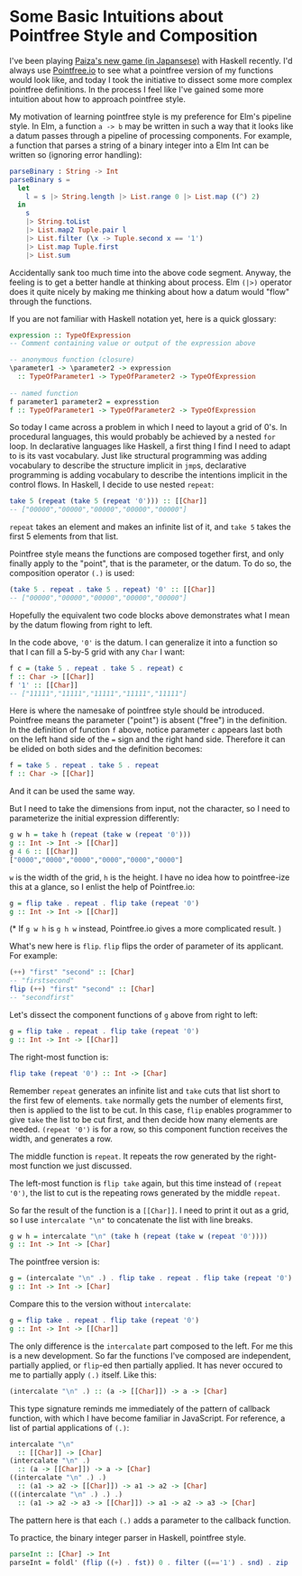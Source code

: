 # Some Basic Intuitions about Pointfree Style and Composition

I've been playing [Paiza's new game (in Japansese)](https://paiza.jp/botchi) with Haskell recently. 
I'd always use [Pointfree.io](http://pointfree.io/) to see what a pointfree version of my functions would look like,
and today I took the initiative to dissect some more complex pointfree definitions.
In the process I feel like I've gained some more intuition about how to approach pointfree style.

My motivation of learning pointfree style is my preference for Elm's pipeline style.
In Elm, a function `a -> b` may be written in such a way that it looks like 
a datum passes through a pipeline of processing components.
For example, a function that parses a string of a binary integer into a Elm Int can be written so (ignoring error handling):

```elm
parseBinary : String -> Int
parseBinary s = 
  let 
    l = s |> String.length |> List.range 0 |> List.map ((^) 2) 
  in 
    s 
    |> String.toList 
    |> List.map2 Tuple.pair l 
    |> List.filter (\x -> Tuple.second x == '1') 
    |> List.map Tuple.first 
    |> List.sum
```

Accidentally sank too much time into the above code segment. 
Anyway, the feeling is to get a better handle at thinking about process.
Elm `(|>)` operator does it quite nicely by making me thinking about how a datum would "flow" through the functions.

If you are not familiar with Haskell notation yet, here is a quick glossary:

```haskell
expression :: TypeOfExpression
-- Comment containing value or output of the expression above

-- anonymous function (closure)
\parameter1 -> \parameter2 -> expression
  :: TypeOfParameter1 -> TypeOfParameter2 -> TypeOfExpression
  
-- named function
f parameter1 parameter2 = expresstion
f :: TypeOfParameter1 -> TypeOfParameter2 -> TypeOfExpression
```

So today I came across a problem in which I need to layout a grid of 0's.
In procedural languages, this would probably be achieved by a nested `for` loop.
In declarative languages like Haskell, a first thing I find I need to adapt to is its vast vocabulary.
Just like structural programming was adding vocabulary to describe the structure implicit in `jmp`s,
declarative programming is adding vocabulary to describe the intentions implicit in the control flows.
In Haskell, I decide to use nested `repeat`:

```haskell
take 5 (repeat (take 5 (repeat '0'))) :: [[Char]]
-- ["00000","00000","00000","00000","00000"]
```

`repeat` takes an element and makes an infinite list of it, and `take 5` takes the first 5 elements from that list.

Pointfree style means the functions are composed together first, and only finally apply to the "point",
that is the parameter, or the datum. To do so, the composition operator `(.)` is used:

```haskell
(take 5 . repeat . take 5 . repeat) '0' :: [[Char]]
-- ["00000","00000","00000","00000","00000"]
```

Hopefully the equivalent two code blocks above demonstrates what I mean by the datum flowing from right to left.

In the code above, `'0'` is the datum. I can generalize it into a function so that 
I can fill a 5-by-5 grid with any `Char` I want:

```haskell
f c = (take 5 . repeat . take 5 . repeat) c
f :: Char -> [[Char]]
f '1' :: [[Char]]
-- ["11111","11111","11111","11111","11111"]
```

Here is where the namesake of pointfree style should be introduced.
Pointfree means the parameter ("point") is absent ("free") in the definition.
In the definition of function `f` above, notice parameter `c` appears last
both on the left hand side of the `=` sign and the right hand side.
Therefore it can be elided on both sides and the definition becomes:

```haskell
f = take 5 . repeat . take 5 . repeat
f :: Char -> [[Char]]
```

And it can be used the same way.

But I need to take the dimensions from input, not the character,
so I need to parameterize the initial expression differently:

```haskell
g w h = take h (repeat (take w (repeat '0')))
g :: Int -> Int -> [[Char]]
g 4 6 :: [[Char]]
["0000","0000","0000","0000","0000","0000"]
```

`w` is the width of the grid, `h` is the height.
I have no idea how to pointfree-ize this at a glance, so I enlist the help of Pointfree.io:

```haskell
g = flip take . repeat . flip take (repeat '0')
g :: Int -> Int -> [[Char]]
```

(\* If `g w h` is `g h w` instead, Pointfree.io gives a more complicated result. )

What's new here is `flip`. `flip` flips the order of parameter of its applicant.
For example:

```haskell
(++) "first" "second" :: [Char]
-- "firstsecond"
flip (++) "first" "second" :: [Char]
-- "secondfirst"
```

Let's dissect the component functions of `g` above from right to left:

```haskell
g = flip take . repeat . flip take (repeat '0')
g :: Int -> Int -> [[Char]]
```

The right-most function is:

```haskell
flip take (repeat '0') :: Int -> [Char]
```

Remember `repeat` generates an infinite list and `take` cuts that list short to the first few of elements.
`take` normally gets the number of elements first, then is applied to the list to be cut.
In this case, `flip` enables programmer to give `take` the list to be cut first, and then decide how many elements are needed.
`(repeat '0')` is for a row, so this component function receives the width, and generates a row.

The middle function is `repeat`. It repeats the row generated by the right-most function we just discussed.

The left-most function is `flip take` again, but this time instead of `(repeat '0')`,
the list to cut is the repeating rows generated by the middle `repeat`.

So far the result of the function is a `[[Char]]`. 
I need to print it out as a grid, so I use `intercalate "\n"` to concatenate the list with line breaks.

```haskell
g w h = intercalate "\n" (take h (repeat (take w (repeat '0'))))
g :: Int -> Int -> [Char]
```

The pointfree version is:

```haskell
g = (intercalate "\n" .) . flip take . repeat . flip take (repeat '0')
g :: Int -> Int -> [Char]
```

Compare this to the version without `intercalate`:

```haskell
g = flip take . repeat . flip take (repeat '0')
g :: Int -> Int -> [[Char]]
```

The only difference is the `intercalate` part composed to the left.
For me this is a new development. 
So far the functions I've composed are independent, partially applied, or `flip`-ed then partially applied.
It has never occured to me to partially apply `(.)` itself. Like this:

```haskell
(intercalate "\n" .) :: (a -> [[Char]]) -> a -> [Char]
```

This type signature reminds me immediately of the pattern of callback function,
with which I have become familiar in JavaScript.
For reference, a list of partial applications of `(.)`:

```haskell
intercalate "\n"
  :: [[Char]] -> [Char]
(intercalate "\n" .)
  :: (a -> [[Char]]) -> a -> [Char]
((intercalate "\n" .) .)
  :: (a1 -> a2 -> [[Char]]) -> a1 -> a2 -> [Char]
(((intercalate "\n" .) .) .)
  :: (a1 -> a2 -> a3 -> [[Char]]) -> a1 -> a2 -> a3 -> [Char]
```

The pattern here is that each `(.)` adds a parameter to the callback function.

To practice, the binary integer parser in Haskell, pointfree style.

```haskell
parseInt :: [Char] -> Int
parseInt = foldl' (flip ((+) . fst)) 0 . filter ((=='1') . snd) . zip (map (2^) [0..])
```
